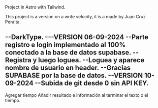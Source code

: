 Project in Astro with Tailwind.

This project is a version on a write velocity, it is a made by Juan Cruz Peralta.

--DarkType.
---VERSION 06-09-2024
--Parte registro e login implementado al 100% conectado a la base de datos supabase.
--Registra y luego loguea.
--Loguea y aparece nombre de usuario en header.
--Gracias SUPABASE por la base de datos.
--VERSION 10-09-2024
--Subida de git desde 0 sin API KEY.
--
Agregar tiempo
Añadir resultado e información al terminar el texto o el tiempo.
